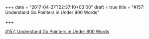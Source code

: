 +++
date = "2017-04-27T22:37:10+03:00"
draft = true
title = "#157: Understand Go Pointers in Under 800 Words"

+++

<p><a href="https://golangweekly.com/issues/157">#157: Understand Go Pointers in Under 800 Words</a></p>
